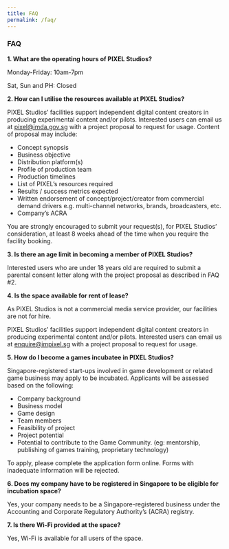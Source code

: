 ```yaml
---
title: FAQ
permalink: /faq/
---
```


### **FAQ**

<b>1. What are the operating hours of PIXEL Studios?</b>

Monday-Friday: 10am-7pm

Sat, Sun and PH: Closed

<b>2. How can I utilise the resources available at PIXEL Studios?</b>

PIXEL Studios’ facilities support independent digital content creators in producing experimental content and/or pilots. Interested users can email us at pixel@imda.gov.sg with a project proposal to request for usage. Content of proposal may include:

* Concept synopsis
* Business objective
* Distribution platform(s)
* Profile of production team
* Production timelines
* List of PIXEL’s resources required
* Results / success metrics expected
* Written endorsement of concept/project/creator from commercial demand drivers e.g. multi-channel networks, brands, broadcasters, etc.
* Company’s ACRA

You are strongly encouraged to submit your request(s), for PIXEL Studios’ consideration, at least 8 weeks ahead of the time when you require the facility booking.

<b>3. Is there an age limit in becoming a member of PIXEL Studios?</b>

Interested users who are under 18 years old are required to submit a parental consent letter along with the project proposal as described in FAQ #2.

<b>4. Is the space available for rent of lease?</b>

As PIXEL Studios is not a commercial media service provider, our facilities are not for hire.

PIXEL Studios’ facilities support independent digital content creators in producing experimental content and/or pilots. Interested users can email us at enquire@impixel.sg with a project proposal to request for usage.

<b>5. How do I become a games incubatee in PIXEL Studios?</b>

Singapore-registered start-ups involved in game development or related game business may apply to be incubated. Applicants will be assessed based on the following:

* Company background
* Business model
* Game design
* Team members
* Feasibility of project
* Project potential
* Potential to contribute to the Game Community. (eg: mentorship, publishing of games training, proprietary technology)

To apply, please complete the application form online. Forms with inadequate information will be rejected.

<b>6. Does my company have to be registered in Singapore to be eligible for incubation space?</b>

Yes, your company needs to be a Singapore-registered business under the Accounting and Corporate Regulatory Authority’s (ACRA) registry.

<b>7. Is there Wi-Fi provided at the space?</b>

Yes, Wi-Fi is available for all users of the space.
